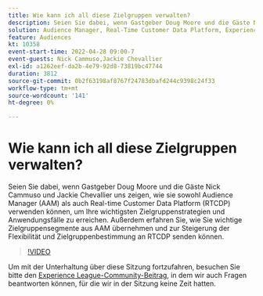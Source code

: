```yaml
---
title: Wie kann ich all diese Zielgruppen verwalten?
description: Seien Sie dabei, wenn Gastgeber Doug Moore und die Gäste Nick Cammuso und Jackie Chevallier sich anschauen, wie sie sowohl Audience Manager (AAM) als auch Real-time Customer Data Platform verwenden … (Beschreibungen sollten zwischen 60 und 160 Zeichen lang sein)
solution: Audience Manager, Real-Time Customer Data Platform, Experience Platform
feature: Audiences
kt: 10358
event-start-time: 2022-04-28 09:00-7
event-guests: Nick Cammuso,Jackie Chevallier
exl-id: a1262eef-da2b-4e79-92d8-73819bc47744
duration: 3812
source-git-commit: 0b2f63198af8767f24783dbafd244c9398c24f33
workflow-type: tm+mt
source-wordcount: '141'
ht-degree: 0%

---
```


# Wie kann ich all diese Zielgruppen verwalten?

Seien Sie dabei, wenn Gastgeber Doug Moore und die Gäste Nick Cammuso und Jackie Chevallier uns zeigen, wie sie sowohl Audience Manager (AAM) als auch Real-time Customer Data Platform (RTCDP) verwenden können, um Ihre wichtigsten Zielgruppenstrategien und Anwendungsfälle zu erreichen. Außerdem erfahren Sie, wie Sie wichtige Zielgruppensegmente aus AAM übernehmen und zur Steigerung der Flexibilität und Zielgruppenbestimmung an RTCDP senden können.

>[!VIDEO](https://video.tv.adobe.com/v/342611/?quality=12&learn=on)

Um mit der Unterhaltung über diese Sitzung fortzufahren, besuchen Sie bitte den [Experience League-Community-Beitrag](https://experienceleaguecommunities.adobe.com/t5/adobe-audience-manager/experience-league-live-post-session-discussion-how-do-i-handle/m-p/450340#M419), in dem wir auch Fragen beantworten können, für die wir in der Sitzung keine Zeit hatten.

